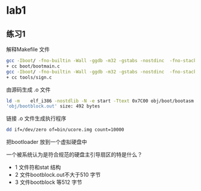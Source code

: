 # lab1
## 练习1
解释Makefile 文件
```bash
gcc -Iboot/ -fno-builtin -Wall -ggdb -m32 -gstabs -nostdinc  -fno-stack-protector -Ilibs/ -Os -nostdinc -c boot/bootasm.S -o obj/boot/bootasm.o
+ cc boot/bootmain.c
gcc -Iboot/ -fno-builtin -Wall -ggdb -m32 -gstabs -nostdinc  -fno-stack-protector -Ilibs/ -Os -nostdinc -c boot/bootmain.c -o obj/boot/bootmain.o
+ cc tools/sign.c

```

由源码生成 .o 文件

```bash
ld -m    elf_i386 -nostdlib -N -e start -Ttext 0x7C00 obj/boot/bootasm.o obj/boot/bootmain.o -o obj/bootblock.o
'obj/bootblock.out' size: 492 bytes

```

链接 .o 文件生成执行程序

```bash
dd if=/dev/zero of=bin/ucore.img count=10000
```
把bootloader 放到一个虚拟硬盘中




一个被系统认为是符合规范的硬盘主引导扇区的特是什么？
- 1 文件符和stat 结构
- 2 文件bootblock.out不大于510 字节
- 3 文件bootblock 等512 字节